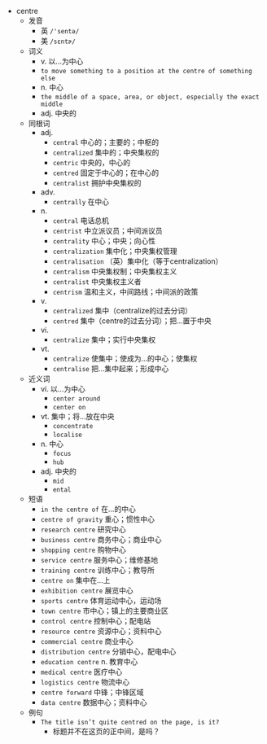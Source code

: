 - centre
  - 发音
    - 英 `/'sentə/`
    - 美 `/sɛntɚ/`
  - 词义
    - v. 以…为中心
    - `to move something to a position at the centre of something else`
    - n. 中心
    - `the middle of a space, area, or object, especially the exact middle`
    - adj. 中央的
  - 同根词
    - adj.
      - `central` 中心的；主要的；中枢的
      - `centralized` 集中的；中央集权的
      - `centric` 中央的，中心的
      - `centred` 固定于中心的；在中心的
      - `centralist` 拥护中央集权的
    - adv.
      - `centrally` 在中心
    - n.
      - `central` 电话总机
      - `centrist` 中立派议员；中间派议员
      - `centrality` 中心；中央；向心性
      - `centralization` 集中化；中央集权管理
      - `centralisation` （英）集中化（等于centralization）
      - `centralism` 中央集权制；中央集权主义
      - `centralist` 中央集权主义者
      - `centrism` 温和主义，中间路线；中间派的政策
    - v.
      - `centralized` 集中（centralize的过去分词）
      - `centred` 集中（centre的过去分词）；把…置于中央
    - vi.
      - `centralize` 集中；实行中央集权
    - vt.
      - `centralize` 使集中；使成为…的中心；使集权
      - `centralise` 把…集中起来；形成中心
  - 近义词
    - vi. 以…为中心
      - `center around`
      - `center on`
    - vt. 集中；将…放在中央
      - `concentrate`
      - `localise`
    - n. 中心
      - `focus`
      - `hub`
    - adj. 中央的
      - `mid`
      - `ental`
  - 短语
    - `in the centre of` 在…的中心 
    - `centre of gravity` 重心；惯性中心 
    - `research centre` 研究中心 
    - `business centre` 商务中心；商业中心 
    - `shopping centre` 购物中心 
    - `service centre` 服务中心；维修基地 
    - `training centre` 训练中心；教导所 
    - `centre on` 集中在…上 
    - `exhibition centre` 展览中心 
    - `sports centre` 体育运动中心，运动场 
    - `town centre` 市中心；镇上的主要商业区 
    - `control centre` 控制中心；配电站 
    - `resource centre` 资源中心；资料中心 
    - `commercial centre` 商业中心 
    - `distribution centre` 分销中心，配电中心 
    - `education centre` n. 教育中心 
    - `medical centre` 医疗中心 
    - `logistics centre` 物流中心 
    - `centre forward` 中锋；中锋区域 
    - `data centre` 数据中心；资料中心 
  - 例句
    - `The title isn’t quite centred on the page, is it?`
      - 标题并不在这页的正中间，是吗？

